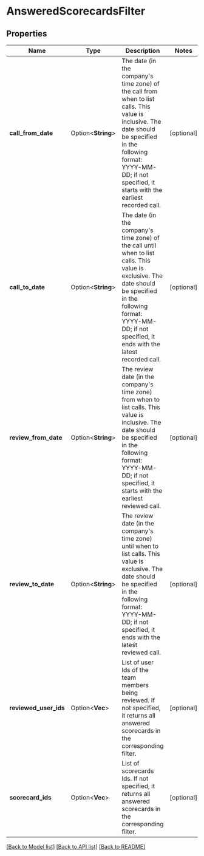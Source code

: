 # AnsweredScorecardsFilter

## Properties

Name | Type | Description | Notes
------------ | ------------- | ------------- | -------------
**call_from_date** | Option<**String**> | The date (in the company's time zone) of the call from when to list calls. This value is inclusive. The date should be specified in the following format: YYYY-MM-DD; if not specified, it starts with the earliest recorded call. | [optional]
**call_to_date** | Option<**String**> | The date (in the company's time zone) of the call until when to list calls. This value is exclusive. The date should be specified in the following format: YYYY-MM-DD; if not specified, it ends with the latest recorded call. | [optional]
**review_from_date** | Option<**String**> | The review date (in the company's time zone) from when to list calls. This value is inclusive. The date should be specified in the following format: YYYY-MM-DD; if not specified, it starts with the earliest reviewed call. | [optional]
**review_to_date** | Option<**String**> | The review date (in the company's time zone) until when to list calls. This value is exclusive. The date should be specified in the following format: YYYY-MM-DD; if not specified, it ends with the latest reviewed call. | [optional]
**reviewed_user_ids** | Option<**Vec<String>**> | List of user Ids of the team members being reviewed. If not specified, it returns all answered scorecards in the corresponding filter. | [optional]
**scorecard_ids** | Option<**Vec<String>**> | List of scorecards Ids. If not specified, it returns all answered scorecards in the corresponding filter. | [optional]

[[Back to Model list]](../README.md#documentation-for-models) [[Back to API list]](../README.md#documentation-for-api-endpoints) [[Back to README]](../README.md)



